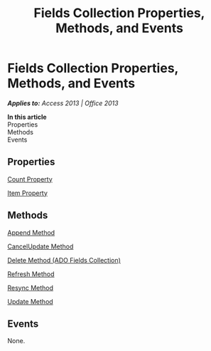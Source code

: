 ﻿---
title: Fields Collection Properties, Methods, and Events
TOCTitle: Fields Collection Properties, Methods, and Events
ms:assetid: 9b471249-e5d1-990d-fb7c-d830848d65ff
ms:mtpsurl: https://msdn.microsoft.com/en-us/library/JJ249706(v=office.15)
ms:contentKeyID: 48546566
ms.date: 09/18/2015
mtps_version: v=office.15
---

# Fields Collection Properties, Methods, and Events


_**Applies to:** Access 2013 | Office 2013_

**In this article**  
Properties  
Methods  
Events  

## Properties

[Count Property](count-property-ado.md)

[Item Property](item-property-ado.md)

## Methods

[Append Method](append-method-ado.md)

[CancelUpdate Method](cancelupdate-method-ado.md)

[Delete Method (ADO Fields Collection)](delete-method-ado-fields-collection.md)

[Refresh Method](refresh-method-ado.md)

[Resync Method](resync-method-ado.md)

[Update Method](update-method-ado.md)

## Events

None.


